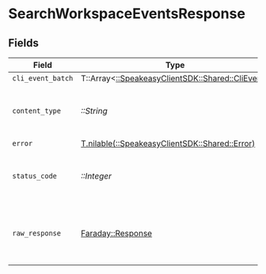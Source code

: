 # SearchWorkspaceEventsResponse


## Fields

| Field                                                                               | Type                                                                                | Required                                                                            | Description                                                                         |
| ----------------------------------------------------------------------------------- | ----------------------------------------------------------------------------------- | ----------------------------------------------------------------------------------- | ----------------------------------------------------------------------------------- |
| `cli_event_batch`                                                                   | T::Array<[::SpeakeasyClientSDK::Shared::CliEvent](../../models/shared/clievent.md)> | :heavy_minus_sign:                                                                  | Success                                                                             |
| `content_type`                                                                      | *::String*                                                                          | :heavy_check_mark:                                                                  | HTTP response content type for this operation                                       |
| `error`                                                                             | [T.nilable(::SpeakeasyClientSDK::Shared::Error)](../../models/shared/error.md)      | :heavy_minus_sign:                                                                  | Error                                                                               |
| `status_code`                                                                       | *::Integer*                                                                         | :heavy_check_mark:                                                                  | HTTP response status code for this operation                                        |
| `raw_response`                                                                      | [Faraday::Response](https://www.rubydoc.info/gems/faraday/Faraday/Response)         | :heavy_check_mark:                                                                  | Raw HTTP response; suitable for custom response parsing                             |